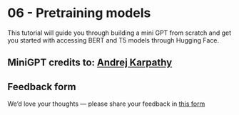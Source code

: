 # 06 - Pretraining models

This tutorial will guide you through building a mini GPT from scratch and get you started with accessing BERT and T5 models through Hugging Face.

## MiniGPT credits to: [Andrej Karpathy](https://karpathy.ai/) 

## Feedback form
We’d love your thoughts — please share your feedback in [this form](https://forms.gle/5AZ34x9rRxCLa2vc8)
